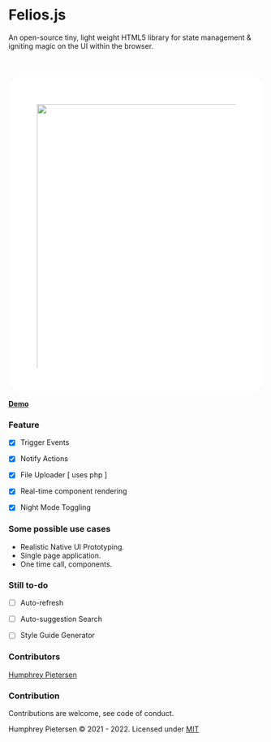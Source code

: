 


# Felios.js 

An open-source tiny, light weight HTML5 library for state management & igniting magic on the UI within the browser.


<div style="background: white; display:block; height:400px;mind-height: 100%; width: auto; padding:4em; padding-bottom: 12em; margin-top:50px; border-radius: 2em">

<img src="./src/assets/media/iphone-12-pro.gif" alt="" height=130% />

</div>

**[Demo](https://huffypiet.github.io/felios.js/src)**

### Feature

- [x] Trigger Events
- [x] Notify Actions
- [x] File Uploader [ uses php ]
- [x] Real-time component rendering
- [x] Night Mode Toggling


### Some possible use cases

- Realistic Native UI Prototyping.
- Single page application.
- One time call, components.


### Still to-do

- [ ] Auto-refresh
- [ ] Auto-suggestion Search
- [ ] Style Guide Generator




### Contributors

   [ Humphrey Pietersen ](https://humphreypietersen.com/)


### Contribution

  Contributions are welcome, see code of conduct.


Humphrey Pietersen  &copy; 2021 - 2022. Licensed under [MIT](https://github.com/huffypiet/felios.js/blob/main/LICENSE)



